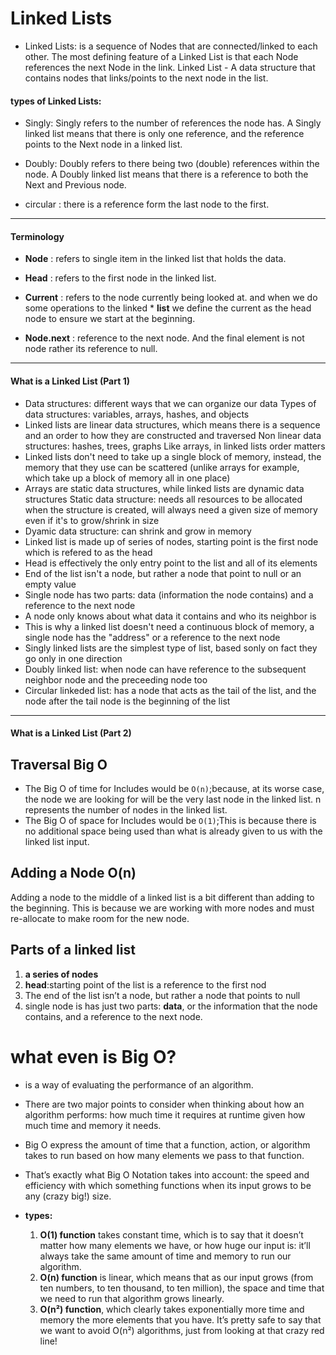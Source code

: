 # Linked Lists

* Linked Lists:  is a sequence of Nodes that are connected/linked to each other. The most defining feature of a Linked List is that each Node references the next Node in the link.
Linked List - A data structure that contains nodes that links/points to the next node in the list.

#### **types of Linked Lists:**

- Singly: Singly refers to the number of references the node has. A Singly linked list means that there is only one reference, and the reference points to the Next node in a linked list.

- Doubly:
 Doubly refers to there being two (double) references within the node. A Doubly linked list means that there is a reference to both the Next and Previous node.

 - circular :
there is a reference form the last node to the first.

---

#### Terminology

* **Node** : refers to single item in the linked list that holds the data.

* **Head** : refers to the first node in the linked list.

* **Current** : refers to the node currently being looked at. and when we do some operations to the linked * **list** we define the current as the head node to ensure we start at the beginning.

* **Node.next** : reference to the next node. And the final element is not node rather its reference to null.

---
#### What is a Linked List (Part 1)

* Data structures: different ways that we can organize our data
Types of data structures: variables, arrays, hashes, and objects
* Linked lists are linear data structures, which means there is a sequence and an order to how they are constructed and traversed
Non linear data structures: hashes, trees, graphs
Like arrays, in linked lists order matters
* Linked lists don't need to take up a single block of memory, instead, the memory that they use can be scattered (unlike arrays for example, which take up a block of memory all in one place)
* Arrays are static data structures, while linked lists are dynamic data structures
Static data structure: needs all resources to be allocated when the structure is created, will always need a given size of memory even if it's to grow/shrink in size
* Dyamic data structure: can shrink and grow in memory
* Linked list is made up of series of nodes, starting point is the first node which is refered to as the head
* Head is effectively the only entry point to the list and all of its elements
* End of the list isn't a node, but rather a node that point to null or an empty value
* Single node has two parts: data (information the node contains) and a reference to the next node
* A node only knows about what data it contains and who its neighbor is
* This is why a linked list doesn't need a continuous block of memory, a single node has the "address" or a reference to the next node
* Singly linked lists are the simplest type of list, based sonly on fact they go only in one direction
* Doubly linked list: when node can have reference to the subsequent neighbor node and the preceeding node too
* Circular linkeded list: has a node that acts as the tail of the list, and the node after the tail node is the beginning of the list

---
#### What is a Linked List (Part 2)

## Traversal Big O
* The Big O of time for Includes would be ``O(n)``;because, at its worse case, the node we are looking for will be the very last node in the linked list. n represents the number of nodes in the linked list.
* The Big O of space for Includes would be ``O(1)``;This is because there is no additional space being used than what is already given to us with the linked list input.

## Adding a Node O(n)
Adding a node to the middle of a linked list is a bit different than adding to the beginning. This is because we are working with more nodes and must re-allocate to make room for the new node.

## Parts of a linked list
1. **a series of nodes**
2. **head**:starting point of the list is a reference to the first nod 
3. The end of the list isn’t a node, but rather a node that points to null
4. single node is  has just two parts: **data**, or the information that the node contains, and a reference to the next node.

# what even is Big O?
* is a way of evaluating the performance of an algorithm.
* There are two major points to consider when thinking about how an algorithm performs: how much time it requires at runtime given how much time and memory it needs.
*  Big O  express the amount of time that a function, action, or algorithm takes to run based on how many elements we pass to that function.
* That’s exactly what Big O Notation takes into account: the speed and efficiency with which something functions when its input grows to be any (crazy big!) size.

* **types:** 
    1. **O(1) function** takes constant time, which is to say that it doesn’t matter how many elements we have, or how huge our input is: it’ll always take the same amount of time and memory to run our algorithm. 
    2. **O(n) function** is linear, which means that as our input grows (from ten numbers, to ten thousand, to ten million), the space and time that we need to run that algorithm grows linearly.
    3.  **O(n²) function**, which clearly takes exponentially more time and memory the more elements that you have. It’s pretty safe to say that we want to avoid O(n²) algorithms, just from looking at that crazy red line!